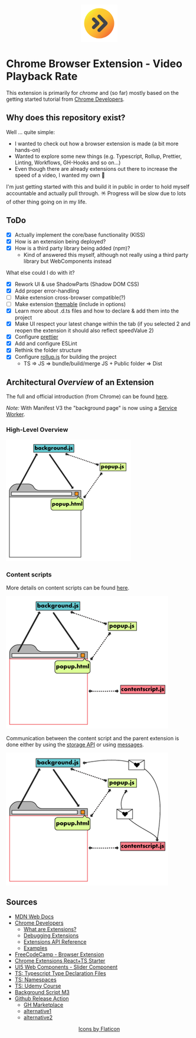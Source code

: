 <p align=center><a href="https://chrome.google.com/webstore/detail/video-speed-regulator/admmbgfajonomekanjdmicnnhiojcfop" target="_blank" rel="noopener noreferrer"><img width="100" src="./docs/img/icon_512.png"></a></p>

# Chrome Browser Extension - Video Playback Rate

This extension is primarily for _chrome_ and (so far) mostly based on the getting started tutorial from [Chrome Developers](https://developer.chrome.com/docs/extensions/mv3/getstarted/).

## Why does this repository exist?

Well ... quite simple:

- I wanted to check out how a browser extension is made (a bit more hands-on)
- Wanted to explore some new things (e.g. Typescript, Rollup, Prettier, Linting, Workflows, GH-Hooks and so on...)
- Even though there are already extensions out there to increase the speed of a video, I wanted my own 🤪

I'm just getting started with this and build it in public in order to hold myself accountable and actually pull through. 🪅 Progress will be slow due to lots of other thing going on in my life.

## ToDo

- [X] Actually implement the core/base functionality (KISS)
- [X] How is an extension being deployed?
- [x] How is a third party library being added (npm)?
  - Kind of answered this myself, although not really using a third party library but WebComponents instead

What else could I do with it?
  - [x] Rework UI & use ShadowParts (Shadow DOM CSS)
  - [x] Add proper error-handling
  - [ ] Make extension cross-browser compatible(?)
  - [ ] Make extension [themable](https://sap.github.io/ui5-webcomponents/playground/advanced/configuration/#theme) (include in options)
  - [X] Learn more about .d.ts files and how to declare & add them into the project
  - [x] Make UI respect your latest change within the tab (if you selected 2 and reopen the extension it should also reflect speedValue 2)
  - [x] Configure [prettier](https://prettier.io/docs/en/install.html)
  - [x] Add and configure ESLint
  - [x] Rethink the folder structure
  - [x] Configure [rollup.js](https://rollupjs.org/guide/en/) for building the project
    - TS => JS => bundle/build/merge JS + Public folder => Dist

## Architectural _Overview_ of an Extension

The full and official introduction (from Chrome) can be found [here](https://developer.chrome.com/docs/extensions/mv3/architecture-overview/).

_Note:_ With Manifest V3 the "background page" is now using a [Service Worker](https://developer.chrome.com/docs/extensions/mv3/service_workers/).

### High-Level Overview

![](./docs/img/ui-elements.png)
### Content scripts

More details on content scripts can be found [here](https://developer.chrome.com/docs/extensions/mv3/content_scripts/).

![](./docs/img/content-scripts_1.png)

Communication between the content script and the parent extension is done either by using the [storage API](https://developer.chrome.com/docs/extensions/reference/storage/) or using [messages](https://developer.chrome.com/docs/extensions/mv3/messaging/).

![](./docs/img/content-scripts_2.png)
## Sources

- [MDN Web Docs](https://developer.mozilla.org/en-US/docs/Mozilla/Add-ons/WebExtensions/Build_a_cross_browser_extension)
- [Chrome Developers](https://developer.chrome.com/docs/extensions/mv3/getstarted/)
  - [What are Extensions?](https://developer.chrome.com/docs/extensions/mv3/overview/)
  - [Debugging Extensions](https://developer.chrome.com/docs/extensions/mv3/tut_debugging/)
  - [Extensions API Reference](https://developer.chrome.com/docs/extensions/reference/)
  - [Examples](https://github.com/GoogleChrome/chrome-extensions-samples)
- [FreeCodeCamp - Browser Extension](https://www.freecodecamp.org/news/write-your-own-browser-extensions/)
- [Chrome Extensions React+TS Starter](https://github.com/chibat/chrome-extension-typescript-starter)
- [UI5 Web Components - Slider Component](https://sap.github.io/ui5-webcomponents/playground/components/Slider/)
- [TS: Typescript Type Declaration Files](https://medium.com/jspoint/typescript-type-declaration-files-4b29077c43)
- [TS: Namespaces](https://medium.com/jspoint/typescript-namespaces-f43cd002c08c)
- [TS: Udemy Course](https://www.udemy.com/course/understanding-typescript)
- [Background Script M3](https://youtu.be/29dmxQ9QQ4o?t=416)
- [Github Release Action](https://github.com/ncipollo/release-action)
  - [GH Marketplace](https://github.com/marketplace/actions/create-release)
  - [alternative1](https://github.com/softprops/action-gh-release)
  - [alternative2](https://github.com/marketplace/actions/automatic-releases)

<p align=center><a href="https://www.flaticon.com/premium-icon/fast-forward_5148595?term=fast%20forward&related_id=5148595">Icons by Flaticon</a></p>
